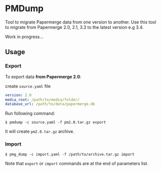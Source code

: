 # PMDump

Tool to migrate Papermerge data from one version to another.
Use this tool to migrate from Papermerge 2.0, 2.1, 3.3 to the latest version e.g 3.4.

Work in progress...

## Usage


### Export

To export data **from Papermerge 2.0**:

create `source.yaml` file

```yaml
version: 2.0
media_root: /path/to/media/folder/
database_url: /path/to/data/papermerge.db
```

Run following command:

```
$ pmdump -c source.yaml -f pm2.0.tar.gz export
```

It will create `pm2.0.tar.gz` archive.


### Import


```
$ pmg_dump -c import.yaml -f /path/to/archive.tar.gz import
```

Note that `export` or `import` commands are at the end of parameters list.
